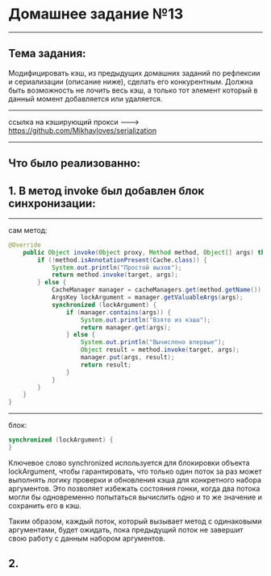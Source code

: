 # Домашнее задание №13
_______________________________
## Тема задания:
Модифицировать кэш, из предыдущих домашних заданий по рефлексии и сериализации (описание ниже), сделать его конкурентным. 
Должна быть возможность не лочить весь кэш, а только тот элемент который в данный момент добавляется или удаляется.
_______________________________
ссылка на кэширующий прокси ---> https://github.com/Mikhayloves/serialization
_______________________________
## Что было реализованно:
## 1. В метод invoke был добавлен блок синхронизации:
_______________________________
сам метод:
```java
@Override
    public Object invoke(Object proxy, Method method, Object[] args) throws Throwable {
        if (!method.isAnnotationPresent(Cache.class)) {
            System.out.println("Простой вызов");
            return method.invoke(target, args);
        } else {
            CacheManager manager = cacheManagers.get(method.getName());
            ArgsKey lockArgument = manager.getValuableArgs(args);
            synchronized (lockArgument) {
                if (manager.contains(args)) {
                    System.out.println("Взято из кэша");
                    return manager.get(args);
                } else {
                    System.out.println("Вычислено впервые");
                    Object result = method.invoke(target, args);
                    manager.put(args, result);
                    return result;
                }
            }
        }
    }
}
```
_______________________________

блок:
```java 
synchronized (lockArgument) {
}
```
Ключевое слово synchronized используется для блокировки объекта lockArgument, чтобы гарантировать, что только один поток за раз может выполнять логику проверки и обновления кэша для конкретного набора аргументов. Это позволяет избежать состояния гонки, когда два потока могли бы одновременно попытаться вычислить одно и то же значение и сохранить его в кэш.

Таким образом, каждый поток, который вызывает метод с одинаковыми аргументами, будет ожидать, пока предыдущий поток не завершит свою работу с данным набором аргументов.

## 2.

